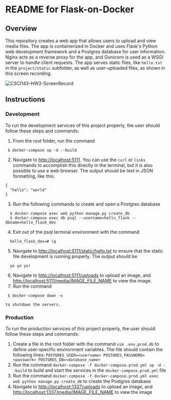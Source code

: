 # README for Flask-on-Docker
## Overview
This repository creates a web app that allows users to upload and view media files. The app is containerized in Docker and uses Flask's Python web development framework and a Postgres database for user information. Nginx acts as a reverse proxy for the app, and Gunicorn is used as a WSGI server to handle client requests. The app serves static files, like ```hello.txt``` in the ```project/static``` subfolder, as well as user-uploaded files, as shown in this screen recording. 

![CSCI143-HW3-ScreenRecord](https://github.com/westondcrewe/flask-on-docker/assets/123044932/42cd55a5-824f-464d-b02f-be6d2f580cde)

## Instructions
### Development
To run the development services of this project properly, the user should follow these steps and commands:
  1. From the root folder, run the command
   ```
	$ docker-compose up -d --build
   ```
  2. Navigate to [http://localhost:5111](http://localhost:5111). You can use the ```curl``` or ```links``` commands to accomplish this directly in the terminal, but it is also possible to use a web browser. The output should be text in JSON formatting, like this:
  ```
{
	"hello": "world"
}
  ```
  3. Run the following commands to create and open a Postgres database
  ```
	$ docker-compose exec web python manage.py create_db
	$ docker-compose exec db psql --username=hello_flask --dbname=hello_flask_dev
  ```
  4. Exit out of the psql terminal environment with the command
  ```
	hello_flask_dev=# \q
  ```
  5. Navigate to [http://localhost:5111/static/hello.txt](http://localhost:5111/static/hello.txt) to ensure that the static file development is running properly. The output should be
  ```
	yo yo yo!
  ```
  6. Navigate to [http://localhost:5111/uploads](http://localhost:5111/uploads) to upload an image, and [http://localhost:5111/media/IMAGE_FILE_NAME](http://localhost:5111/media/IMAGE_FILE_NAME) to view the image. 
  7. Run the command
   ```
	$ docker-compose down -v
   ```
    to shutdown the servers.


### Production
To run the production services of this project properly, the user should follow these steps and commands:
  1. Create a file in the root folder with the command ```vim .env.prod.db``` to define user-specific environment variables. The file should contain the following lines:
	```POSTGRES_USER=<username>
	   POSTGRES_PASSWORD=<passwork>
	   POSTGRES_DB=<database_name>```
  2. Run the command ```docker-compose -f docker-compose.prod.yml up -d --build``` to build and start the services in the ```docker-compose.prod.yml``` file
  3. Run the command ```docker-compose -f docker-compose.prod.yml exec web python manage.py create_db``` to create the Postgres database
  4. Navigate to [http://localhost:1337/uploads](http://localhost:1337/uploads) to upload an image, and [http://localhost:1337/media/IMAGE_FILE_NAME](http://localhost:1337/media/IMAGE_FILE_NAME) to view the image
     
